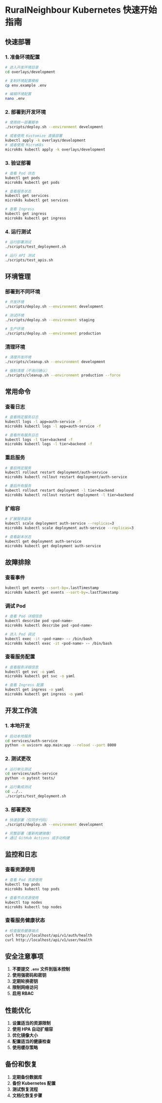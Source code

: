 # RuralNeighbour Kubernetes 快速开始指南

## 快速部署

### 1. 准备环境配置

```bash
# 进入开发环境目录
cd overlays/development

# 复制环境配置模板
cp env.example .env

# 编辑环境配置
nano .env
```

### 2. 部署到开发环境

```bash
# 使用统一部署脚本
./scripts/deploy.sh --environment development

# 或者使用 Kustomize 直接部署
kubectl apply -k overlays/development
# 或者使用 MicroK8s
microk8s kubectl apply -k overlays/development
```

### 3. 验证部署

```bash
# 查看 Pod 状态
kubectl get pods
microk8s kubectl get pods

# 查看服务状态
kubectl get services
microk8s kubectl get services

# 查看 Ingress
kubectl get ingress
microk8s kubectl get ingress
```

### 4. 运行测试

```bash
# 运行部署测试
./scripts/test_deployment.sh

# 运行 API 测试
./scripts/test_apis.sh
```

## 环境管理

### 部署到不同环境

```bash
# 开发环境
./scripts/deploy.sh --environment development

# 测试环境
./scripts/deploy.sh --environment staging

# 生产环境
./scripts/deploy.sh --environment production
```

### 清理环境

```bash
# 清理开发环境
./scripts/cleanup.sh --environment development

# 强制清理（不询问确认）
./scripts/cleanup.sh --environment production --force
```

## 常用命令

### 查看日志

```bash
# 查看特定服务日志
kubectl logs -l app=auth-service -f
microk8s kubectl logs -l app=auth-service -f

# 查看所有服务日志
kubectl logs -l tier=backend -f
microk8s kubectl logs -l tier=backend -f
```

### 重启服务

```bash
# 重启特定服务
kubectl rollout restart deployment/auth-service
microk8s kubectl rollout restart deployment/auth-service

# 重启所有服务
kubectl rollout restart deployment -l tier=backend
microk8s kubectl rollout restart deployment -l tier=backend
```

### 扩缩容

```bash
# 扩展服务副本
kubectl scale deployment auth-service --replicas=3
microk8s kubectl scale deployment auth-service --replicas=3

# 查看副本状态
kubectl get deployment auth-service
microk8s kubectl get deployment auth-service
```

## 故障排除

### 查看事件

```bash
kubectl get events --sort-by=.lastTimestamp
microk8s kubectl get events --sort-by=.lastTimestamp
```

### 调试 Pod

```bash
# 查看 Pod 详细信息
kubectl describe pod <pod-name>
microk8s kubectl describe pod <pod-name>

# 进入 Pod 调试
kubectl exec -it <pod-name> -- /bin/bash
microk8s kubectl exec -it <pod-name> -- /bin/bash
```

### 查看服务配置

```bash
# 查看服务详细信息
kubectl get svc -o yaml
microk8s kubectl get svc -o yaml

# 查看 Ingress 配置
kubectl get ingress -o yaml
microk8s kubectl get ingress -o yaml
```

## 开发工作流

### 1. 本地开发

```bash
# 启动本地服务
cd services/auth-service
python -m uvicorn app.main:app --reload --port 8000
```

### 2. 测试更改

```bash
# 运行单元测试
cd services/auth-service
python -m pytest tests/

# 运行集成测试
cd ../..
./scripts/test_deployment.sh
```

### 3. 部署更改

```bash
# 快速部署（仅同步代码）
./scripts/deploy.sh --environment development

# 完整部署（重新构建镜像）
# 通过 GitHub Actions 或手动构建
```

## 监控和日志

### 查看资源使用

```bash
# 查看 Pod 资源使用
kubectl top pods
microk8s kubectl top pods

# 查看节点资源使用
kubectl top nodes
microk8s kubectl top nodes
```

### 查看服务健康状态

```bash
# 检查服务健康端点
curl http://localhost/api/v1/auth/health
curl http://localhost/api/v1/user/health
```

## 安全注意事项

1. **不要提交 `.env` 文件到版本控制**
2. **使用强密码和密钥**
3. **定期轮换密钥**
4. **限制网络访问**
5. **启用 RBAC**

## 性能优化

1. **设置适当的资源限制**
2. **使用 HPA 自动扩缩容**
3. **优化镜像大小**
4. **配置适当的健康检查**
5. **使用缓存策略**

## 备份和恢复

1. **定期备份数据库**
2. **备份 Kubernetes 配置**
3. **测试恢复流程**
4. **文档化恢复步骤**






